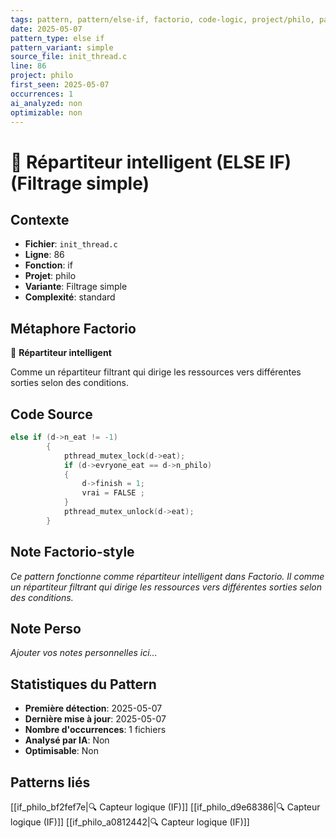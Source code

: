 ```yaml
---
tags: pattern, pattern/else-if, factorio, code-logic, project/philo, pattern/variant/simple
date: 2025-05-07
pattern_type: else if
pattern_variant: simple
source_file: init_thread.c
line: 86
project: philo
first_seen: 2025-05-07
occurrences: 1
ai_analyzed: non
optimizable: non
---
```


# 🔄 Répartiteur intelligent (ELSE IF) (Filtrage simple)

## Contexte
- **Fichier**: `init_thread.c`
- **Ligne**: 86
- **Fonction**: if
- **Projet**: philo
- **Variante**: Filtrage simple
- **Complexité**: standard

## Métaphore Factorio
🔄 **Répartiteur intelligent**

Comme un répartiteur filtrant qui dirige les ressources vers différentes sorties selon des conditions.

## Code Source
```c
else if (d->n_eat != -1)
		{
			pthread_mutex_lock(d->eat);
			if (d->evryone_eat == d->n_philo)
			{
				d->finish = 1;
				vrai = FALSE ;
			}
			pthread_mutex_unlock(d->eat);
		}
```

## Note Factorio-style
*Ce pattern fonctionne comme répartiteur intelligent dans Factorio. Il comme un répartiteur filtrant qui dirige les ressources vers différentes sorties selon des conditions.*

## Note Perso
*Ajouter vos notes personnelles ici...*

## Statistiques du Pattern
- **Première détection**: 2025-05-07
- **Dernière mise à jour**: 2025-05-07
- **Nombre d'occurrences**: 1 fichiers
- **Analysé par IA**: Non
- **Optimisable**: Non

## Patterns liés
[[if_philo_bf2fef7e|🔍 Capteur logique (IF)]]
[[if_philo_d9e68386|🔍 Capteur logique (IF)]]
[[if_philo_a0812442|🔍 Capteur logique (IF)]]
